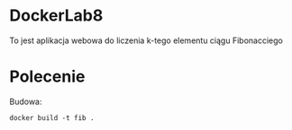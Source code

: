 # DockerLab8
To jest aplikacja webowa do liczenia k-tego elementu ciągu Fibonacciego

# Polecenie
Budowa: 
```
docker build -t fib .
```
